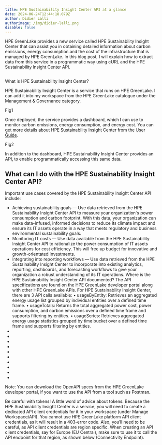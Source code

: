 ```yaml
---
title: HPE Sustainability Insight Center API at a glance
date: 2024-06-24T12:44:18.079Z
author: Didier Lalli
authorimage: /img/didier-lalli.png
disable: false
---
```

HPE GreenLake provides a new service called HPE Sustainability Insight Center that can assist you in obtaining detailed information about carbon emissions, energy consumption and the cost of the infrastructure that is managed by HPE GreenLake. In this blog post, I will explain how to extract data from this service in a programmatic way using cURL and the HPE Sustainability Insight Center API.

## 
What is HPE Sustainability Insight Center?


HPE Sustainability Insight Center is a service that runs on HPE GreenLake. I can add it into my workspace from the HPE GreenLake catalogue under the Management & Governance category.

Fig1

Once deployed, the service provides a dashboard, which I can use to monitor carbon emissions, energy consumption, and energy cost. You can get more details about HPE Sustainability Insight Center from the [User Guide](https://support.hpe.com/hpesc/public/docDisplay?docId=a00120892en_us&page=GUID-64E2035A-138E-44E8-8A04-7968A272A97E.html).

Fig2

In addition to the dashboard, HPE Sustainability Insight Center provides an API, to enable programmatically accessing this same data.

## What can I do with the HPE Sustainability Insight Center API?


Important use cases covered by the HPE Sustainability Insight Center API include:

* Achieving sustainability goals — Use data retrieved from the HPE Sustainability Insight Center API to measure your organization's power consumption and carbon footprint. With this data, your organization can make data-infused, informed decisions to reduce its climate impact and ensure its IT assets operate in a way that meets regulatory and business environmental sustainability goals.
* Monitoring IT costs — Use data available from the HPE Sustainability Insight Center API to rationalize the power consumption of IT assets operations for cost efficiency. This will free up budget for innovative and growth-orientated investments.
* Integrating into reporting workflows — Use data retrieved from the HPE Sustainability Insight Center to incorporate into existing analytics, reporting, dashboards, and forecasting workflows to give your organization a robust understanding of its IT operations.
  Where is the HPE Sustainability Insight Center API documented?
  The API specifications are found on the HPE GreenLake developer portal along with other HPE GreenLake APIs. For HPE Sustainability Insight Center, there are 3 API calls available:
  •	usageByEntity: Retrieves an aggregated energy usage list grouped by individual entities over a defined time frame.
  •	usageTotals: Returns the total aggregated power cost, power consumption, and carbon emissions over a defined time frame and supports filtering by entities.
  •	usageSeries: Retrieves aggregated energy usage statistics grouped by time bucket over a defined time frame and supports filtering by entities.
*
*
*
*
*
*
*
*
*
*

Note: You can download the OpenAPI specs from the HPE GreenLake developer portal, if you want to use the API from a tool such as Postman.

Be careful with tokens!
A little word of advice about tokens. Because the HPE Sustainability Insight Center is a service, you will need to create a dedicated API client credentials for it in your workspace (under Manage Workspace/API). You cannot use HPE GreenLake platform API client credentials, as it will result in a 403-error code. Also, you’ll need to be careful, as API client credentials are region specific. When creating an API client credentials, say for Europe (EU Central), make sure to use it to call the API endpoint for that region, as shown below (Connectivity Endpoint).